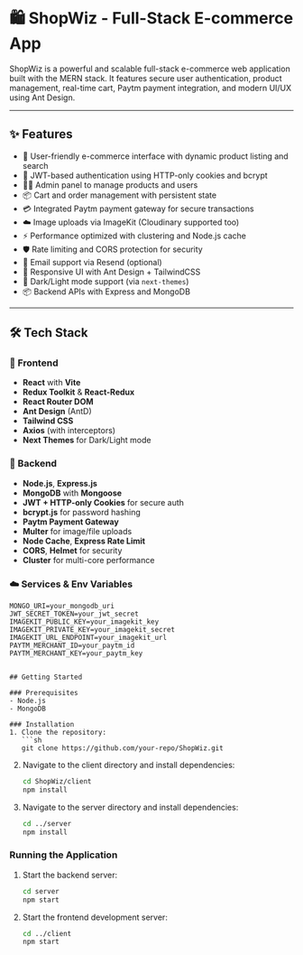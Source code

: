 # 🛍️ ShopWiz - Full-Stack E-commerce App

ShopWiz is a powerful and scalable full-stack e-commerce web application built with the MERN stack. It features secure user authentication, product management, real-time cart, Paytm payment integration, and modern UI/UX using Ant Design.

---

## ✨ Features

- 🛒 User-friendly e-commerce interface with dynamic product listing and search
- 🔐 JWT-based authentication using HTTP-only cookies and bcrypt
- 🧑‍💼 Admin panel to manage products and users
- 📦 Cart and order management with persistent state
- 💳 Integrated Paytm payment gateway for secure transactions
- ☁️ Image uploads via ImageKit (Cloudinary supported too)
- ⚡ Performance optimized with clustering and Node.js cache
- 🛡️ Rate limiting and CORS protection for security
- 📧 Email support via Resend (optional)
- 🎨 Responsive UI with Ant Design + TailwindCSS
- 🌙 Dark/Light mode support (via `next-themes`)
- 📦 Backend APIs with Express and MongoDB

---

## 🛠️ Tech Stack

### 📌 Frontend
- **React** with **Vite**
- **Redux Toolkit** & **React-Redux**
- **React Router DOM**
- **Ant Design** (AntD)
- **Tailwind CSS**
- **Axios** (with interceptors)
- **Next Themes** for Dark/Light mode

### 📌 Backend
- **Node.js**, **Express.js**
- **MongoDB** with **Mongoose**
- **JWT + HTTP-only Cookies** for secure auth
- **bcrypt.js** for password hashing
- **Paytm Payment Gateway**
- **Multer** for image/file uploads
- **Node Cache**, **Express Rate Limit**
- **CORS**, **Helmet** for security
- **Cluster** for multi-core performance

### ☁️ Services & Env Variables
```env
MONGO_URI=your_mongodb_uri
JWT_SECRET_TOKEN=your_jwt_secret
IMAGEKIT_PUBLIC_KEY=your_imagekit_key
IMAGEKIT_PRIVATE_KEY=your_imagekit_secret
IMAGEKIT_URL_ENDPOINT=your_imagekit_url
PAYTM_MERCHANT_ID=your_paytm_id
PAYTM_MERCHANT_KEY=your_paytm_key


## Getting Started

### Prerequisites
- Node.js
- MongoDB

### Installation
1. Clone the repository:
   ```sh
   git clone https://github.com/your-repo/ShopWiz.git
   ```
2. Navigate to the client directory and install dependencies:
   ```sh
   cd ShopWiz/client
   npm install
   ```
3. Navigate to the server directory and install dependencies:
   ```sh
   cd ../server
   npm install
   ```

### Running the Application
1. Start the backend server:
   ```sh
   cd server
   npm start
   ```
2. Start the frontend development server:
   ```sh
   cd ../client
   npm start
   ```
